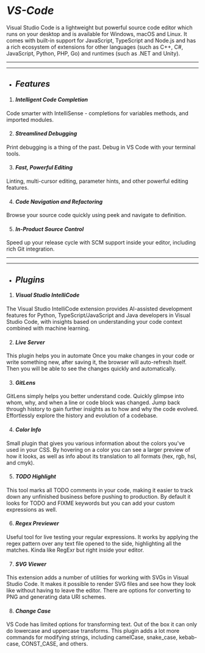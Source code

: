 
# *VS-Code* 

Visual Studio Code is a lightweight but powerful source code editor which runs on your desktop and is available for Windows, macOS and Linux. It comes with built-in support for JavaScript, TypeScript and Node.js and has a rich ecosystem of extensions for other languages (such as C++, C#, JavaScript, Python, PHP, Go) and runtimes (such as .NET and Unity).

---
---

* ## ***Features***



1. #### ***Intelligent Code Completion***

Code smarter with IntelliSense - completions for variables methods, and imported modules.


2. #### ***Streamlined Debugging***


Print debugging is a thing of the past. Debug in VS Code with your terminal tools.


3. #### ***Fast, Powerful Editing***

Linting, multi-cursor editing, parameter hints, and other powerful editing features.


4. #### ***Code Navigation and Refactoring***

Browse your source code quickly using peek and navigate to definition.


5. #### ***In-Product Source Control***

Speed up your release cycle with SCM support inside your editor, including rich Git integration.


---
---


* ## ***Plugins***



1. #### ***Visual Studio IntelliCode***

The Visual Studio IntelliCode extension provides AI-assisted development features for Python, TypeScript/JavaScript and Java developers in Visual Studio Code, with insights based on understanding your code context combined with machine learning.


2. #### ***Live Server***

This plugin helps you in automate Once you make changes in your code or write something new, after saving it, the browser will auto-refresh itself. Then you will be able to see the changes quickly and automatically.


3. #### ***GitLens***

GitLens simply helps you better understand code. Quickly glimpse into whom, why, and when a line or code block was changed. Jump back through history to gain further insights as to how and why the code evolved. Effortlessly explore the history and evolution of a codebase.


4. #### ***Color Info***

Small plugin that gives you various information about the colors you've used in your CSS. By hovering on a color you can see a larger preview of how it looks, as well as info about its translation to all formats (hex, rgb, hsl, and cmyk).


5. #### ***TODO Highlight***

This tool marks all TODO comments in your code, making it easier to track down any unfinished business before pushing to production. By default it looks for TODO and FIXME keywords but you can add your custom expressions as well.


6. #### ***Regex Previewer***

Useful tool for live testing your regular expressions. It works by applying the regex pattern over any text file opened to the side, highlighting all the matches. Kinda like RegExr but right inside your editor.


7. #### ***SVG Viewer***

This extension adds a number of utilities for working with SVGs in Visual Studio Code. It makes it possible to render SVG files and see how they look like without having to leave the editor. There are options for converting to PNG and generating data URI schemes.


8. #### ***Change Case***

VS Code has limited options for transforming text. Out of the box it can only do lowercase and uppercase transforms. This plugin adds a lot more commands for modifying strings, including camelCase, snake_case, kebab-case, CONST_CASE, and others.
